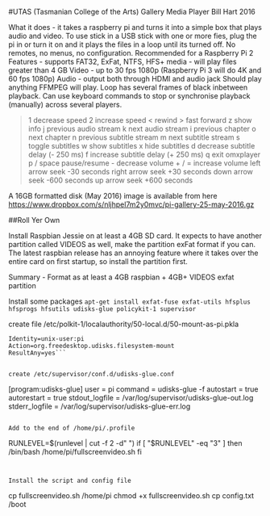 #UTAS (Tasmanian College of the Arts) Gallery Media Player
Bill Hart 2016

What it does - it takes a raspberry pi and turns it into a simple box that plays audio and video.
To use stick in a USB stick with one or more fies, plug the pi in or turn it on and it plays the files in a loop until its turned off.
No remotes, no menus, no configuration.  Recommended for a Raspberry Pi 2
Features - supports FAT32, ExFat, NTFS, HFS+ media - will play files greater than 4 GB
Video - up to 30 fps 1080p (Raspberry Pi 3 will do 4K and 60 fps 1080p)
Audio - output both through HDMI and audio jack
Should play anything FFMPEG will play.
Loop has several frames of black inbetween playback.
Can use keyboard commands to stop or synchronise playback (manually) across several players.
>1           decrease speed
>2           increase speed
>\<           rewind
>\>           fast forward
>z           show info
>j           previous audio stream
>k           next audio stream
>i           previous chapter
>o           next chapter
>n           previous subtitle stream
>m           next subtitle stream
>s           toggle subtitles
>w           show subtitles
>x           hide subtitles
>d           decrease subtitle delay (- 250 ms)
>f           increase subtitle delay (+ 250 ms)
>q           exit omxplayer
>p / space   pause/resume
>\-           decrease volume
>\+ / =       increase volume
>left arrow  seek -30 seconds
>right arrow seek +30 seconds
>down arrow  seek -600 seconds
>up arrow    seek +600 seconds


A 16GB formatted disk (May 2016) image is available from here
https://www.dropbox.com/s/nljhpel7m2y0mvc/pi-gallery-25-may-2016.gz


##Roll Yer Own

Install Raspbian Jessie on at least a 4GB SD card.  It expects to have another partition called VIDEOS as well, make the partition exFat format if you can.  The latest raspbian release has an annoying feature where it takes over the entire card on first startup, so install the partition first.

Summary - Format as at least a 4GB raspbian + 4GB+ VIDEOS exfat partition

Install some packages
`apt-get install exfat-fuse exfat-utils hfsplus hfsprogs hfsutils udisks-glue policykit-1 supervisor`


create file /etc/polkit-1/localauthority/50-local.d/50-mount-as-pi.pkla

```[Media mounting by pi]
Identity=unix-user:pi
Action=org.freedesktop.udisks.filesystem-mount
ResultAny=yes```


create /etc/supervisor/conf.d/udisks-glue.conf

```
[program:udisks-glue]
user = pi
command = udisks-glue -f
autostart = true
autorestart = true
stdout_logfile = /var/log/supervisor/udisks-glue-out.log
stderr_logfile = /var/log/supervisor/udisks-glue-err.log
```

Add to the end of /home/pi/.profile

```
RUNLEVEL=$(runlevel | cut -f 2 -d" ")
if [ "$RUNLEVEL" -eq "3" ]
then
    /bin/bash /home/pi/fullscreenvideo.sh
fi
```


Install the script and config file

```
cp fullscreenvideo.sh /home/pi
chmod +x fullscreenvideo.sh
cp config.txt /boot
```

